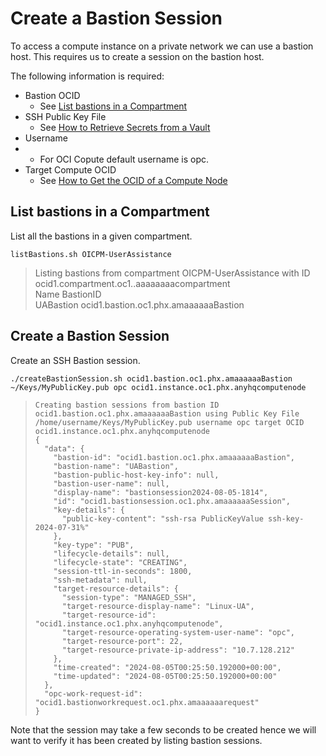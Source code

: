 # Create a Bastion Session
To access a compute instance on a private network we can use a bastion host. This requires us to create a session on the bastion host.

The following information is required:
* Bastion OCID
  * See [List bastions in a Compartment](#list-bastions-in-a-compartment)
* SSH Public Key File
  * See [How to Retrieve Secrets from a Vault](./RetrieveSecretsFromVault.md)
* Username
*   * For OCI Copute default username is opc.
* Target Compute OCID
  * See [How to Get the OCID of a Compute Node](./GetComputeNodeOCID.md)
## List bastions in a Compartment
List all the bastions in a given compartment.
````
listBastions.sh OICPM-UserAssistance
````
> Listing bastions from compartment OICPM-UserAssistance with ID ocid1.compartment.oc1..aaaaaaaacompartment<br/>
> Name    BastionID<br/>
> UABastion       ocid1.bastion.oc1.phx.amaaaaaaBastion

## Create a Bastion Session
Create an SSH Bastion session.
````
./createBastionSession.sh ocid1.bastion.oc1.phx.amaaaaaaBastion ~/Keys/MyPublicKey.pub opc ocid1.instance.oc1.phx.anyhqcomputenode
````
> ```text
> Creating bastion sessions from bastion ID ocid1.bastion.oc1.phx.amaaaaaaBastion using Public Key File /home/username/Keys/MyPublicKey.pub username opc target OCID ocid1.instance.oc1.phx.anyhqcomputenode
> {
>   "data": {
>     "bastion-id": "ocid1.bastion.oc1.phx.amaaaaaaBastion",
>     "bastion-name": "UABastion",
>     "bastion-public-host-key-info": null,
>     "bastion-user-name": null,
>     "display-name": "bastionsession2024-08-05-1814",
>     "id": "ocid1.bastionsession.oc1.phx.amaaaaaaSession",
>     "key-details": {
>       "public-key-content": "ssh-rsa PublicKeyValue ssh-key-2024-07-31%"
>     },
>     "key-type": "PUB",
>     "lifecycle-details": null,
>     "lifecycle-state": "CREATING",
>     "session-ttl-in-seconds": 1800,
>     "ssh-metadata": null,
>     "target-resource-details": {
>       "session-type": "MANAGED_SSH",
>       "target-resource-display-name": "Linux-UA",
>       "target-resource-id": "ocid1.instance.oc1.phx.anyhqcomputenode",
>       "target-resource-operating-system-user-name": "opc",
>       "target-resource-port": 22,
>       "target-resource-private-ip-address": "10.7.128.212"
>     },
>     "time-created": "2024-08-05T00:25:50.192000+00:00",
>     "time-updated": "2024-08-05T00:25:50.192000+00:00"
>   },
>   "opc-work-request-id": "ocid1.bastionworkrequest.oc1.phx.amaaaaaarequest"
> }
> ```

Note that the session may take a few seconds to be created hence we will want to verify it has been created by listing bastion sessions.
